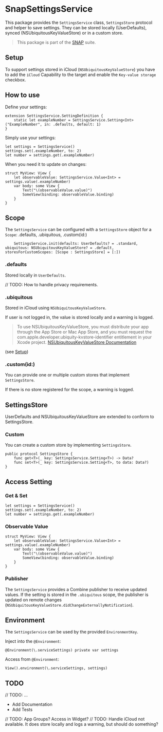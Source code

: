 # SnapSettingsService

This package provides the `SettingsService` class, `SettingsStore` protocol and helper to save settings. They can be stored locally (UserDefaults), synced (NSUbiquitousKeyValueStore) or in a custom store. 

> This package is part of the [SNAP](https://github.com/simonnickel/snap-abstract) suite.


## Setup

To support settings stored in iCloud (`NSUbiquitousKeyValueStore`) you have to add the `iCloud` Capability to the target and enable the `Key-value storage` checkbox.


## How to use

Define your settings:
```
extension SettingsService.SettingDefinition {
	static let exampleNumber = SettingsService.Setting<Int>("ExampleNumber", in: .defaults, default: 1)
}
```

Simply use your settings:
```
let settings = SettingsService()
settings.set(.exampleNumber, to: 2)
let number = settings.get(.exampleNumber)
```

When you need it to update on changes:
```
struct MyView: View {
	let observableValue: SettingsService.Value<Int> = settings.value(.exampleNumber)
	var body: some View {
		Text("\(observableValue.value)")
		SomeView(binding: observableValue.binding)
	}
}
```


## Scope

The `SettingsService` can be configured with a `SettingsStore` object for a `Scope`: .defaults, .ubiquitous, .custom(id:)
```
	SettingsService.init(defaults: UserDefaults? = .standard, ubiquitous: NSUbiquitousKeyValueStore? = .default, storesForCustomScopes: [Scope : SettingsStore] = [:])
```


### .defaults

Stored locally in `UserDefaults`.

// TODO: How to handle privacy requirements.


### .ubiquitous

Stored in iCloud using `NSUbiquitousKeyValueStore`. 

If user is not logged in, the value is stored locally and a warning is logged. 

> To use NSUbiquitousKeyValueStore, you must distribute your app through the App Store or Mac App Store, and you must request the com.apple.developer.ubiquity-kvstore-identifier entitlement in your Xcode project.
[NSUbiquitousKeyValueStore Documentation](https://developer.apple.com/documentation/foundation/nsubiquitouskeyvaluestore#)

(see [Setup](#Setup))


### .custom(id:)

You can provide one or multiple custom stores that implement `SettingsStore`.

If there is no store registered for the scope, a warning is logged. 



## SettingsStore

UserDefaults and NSUbiquitousKeyValueStore are extended to conform to SettingsStore.


### Custom

You can create a custom store by implementing `SettingsStore`. 

```
public protocol SettingsStore {
	func get<T>(_ key: SettingsService.Setting<T>) -> Data?
	func set<T>(_ key: SettingsService.Setting<T>, to data: Data?)
}
``` 


## Access Setting


### Get & Set

```
let settings = SettingsService()
settings.set(.exampleNumber, to: 2)
let number = settings.get(.exampleNumber)
```


### Observable Value

```
struct MyView: View {
	let observableValue: SettingsService.Value<Int> = settings.value(.exampleNumber)
	var body: some View {
		Text("\(observableValue.value)")
		SomeView(binding: observableValue.binding)
	}
}
```


### Publisher

The `SettingsService` provides a Combine publisher to receive updated values. If the setting is stored in the `.ubiquitous` scope, the publisher is updated on remote changes (`NSUbiquitousKeyValueStore.didChangeExternallyNotification`). 



## Environment

The `SettingsService` can be used by the provided `EnvironmentKey`.

Inject into the `@Environment`: 
```
@Environment(\.serviceSettings) private var settings
```

Access from `@Environment`:
```
View().environment(\.serviceSettings, settings)
```



## TODO

// TODO: ... 
 - Add Documentation
 - Add Tests

// TODO: App Groups? Access in Widget?
// TODO: Handle iCloud not available. It does store locally and logs a warning, but should do something?
